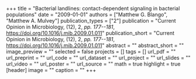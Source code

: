 +++
title = "Bacterial landlines: contact-dependent signaling in bacterial populations"
date = "2009-01-01"
authors = ["Matthew G. Blango", "Matthew A. Mulvey"]
publication_types = ["2"]
publication = "Current Opinion in Microbiology, (12), 2, _pp. 177--181_, https://doi.org/10.1016/j.mib.2009.01.011"
publication_short = "Current Opinion in Microbiology, (12), 2, _pp. 177--181_, https://doi.org/10.1016/j.mib.2009.01.011"
abstract = ""
abstract_short = ""
image_preview = ""
selected = false
projects = []
tags = []
url_pdf = ""
url_preprint = ""
url_code = ""
url_dataset = ""
url_project = ""
url_slides = ""
url_video = ""
url_poster = ""
url_source = ""
math = true
highlight = true
[header]
image = ""
caption = ""
+++
